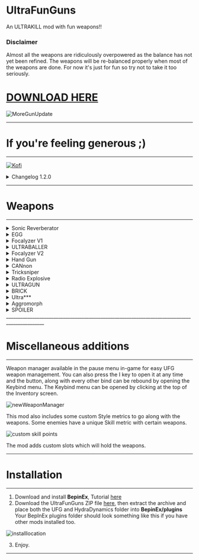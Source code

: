 # UltraFunGuns
An ULTRAKILL mod with fun weapons!!

### Disclaimer
Almost all the weapons are ridiculously overpowered as the balance has not yet been refined. The weapons will be re-balanced properly when most of the weapons are done. For now it's just for fun so try not to take it too seriously.

# [DOWNLOAD HERE](https://github.com/Hydraxous/UltraFunGuns/releases/download/Release-1.2.0/UFG-1.2.0-Release.zip)

![MoreGunUpdate](https://user-images.githubusercontent.com/8602389/231882267-9cb30748-3093-4778-b154-c20336ca7a78.png)

______________________________________________________________________________________________
# If you're feeling generous ;)
______________________________________________________________________________________________
[![Kofi](https://uploads-ssl.webflow.com/5c14e387dab576fe667689cf/61e11d503cc13747866d338b_Button-2.png)](https://ko-fi.com/hydraxous)

<details>
  <summary>Changelog 1.2.0</summary>
  UPDATE 1.2.0: MORE GUN

New Additions
- Added new weapon Remote Explosive
- Added new weapon CANnon
- Added new weapon dev_cannon
- Added new weapon Ultra***
- Added new weapon Brick
- Added new weapon Tricksniper
- Added new wepaon Grabbity Gun
- Added new weapon Fisix Applicator
- Added new weapon ULTRAGUN
- Added in-game key rebinding
- Added weapon inspector
- Added weapon info
- Added UI sound effects
- Added functional basketball hoop in sandbox
- Added Dev easter egg :)

Frontend Changes
- Sonic Reverberator has been reworked from the ground up
- Reworked interactions with vanilla content
- You can now parry red focalyzer pylons to push them away from you
- Updated focalyzer weapons visuals and fx
- Weapons now support weapon position option
- Fixed duel wield powerup breaking targeting of some weapons
- Fixed weapons being deployed in levels which do not support weapons
- Fixed bug with slab revolver
- Slab revolver and electric railgun can now interact with some UFG objects
- Objects that should be cleaned up when the player dies now get cleaned up when the player dies
- Removed unintended debugging binds present in release

Backend Changes
- Complete rewrite of asset loader
- Complete rewrite of data persistence manager
- Enhanced debugging tools
- Overall cleanup of code
</details>

______________________________________________________________________________________________
# Weapons
______________________________________________________________________________________________

<details>
  <summary>Sonic Reverberator</summary>


## Sonic Reverberator - Kinetic weapon

______________________________________________________________________________________________
The Sonic Reverberator is a device built around a strange artifact which seems to hold an untold amount of energy.
After charging the device and exciting the artifact, this device is capable of unleashing a MASSIVE amount of energy in devastating shockwave.
[![Promotional Art Sonic Reverberator](https://cdn.discordapp.com/attachments/432329547023908884/1019861005502795816/son342re35.png)](https://www.youtube.com/watch?v=9hzw5vhXvEc)
Click image for Demo Video ^^

However, it's best to be careful. Overcharging this weapon could have disasterous consequences and it will need to cool down for a while.

To use the weapon, hold Primary Fire to charge it and press Secondary Fire to release charged energy.
</details>
<details>
  <summary>EGG</summary>


## EGG - Throwable device

______________________________________________________________________________________________
The EGG in the correct hands can be absolutely devastating. Nobody understands where it came from, but it's here.
The EGG can be thrown or dropped below you. When the EGG is airborne, you can shoot it for an EGGSPLOSION which will hurl more EGG at nearby enemies.

[![EGG weapon demo video](https://cdn.discordapp.com/attachments/432329547023908884/1022769971497025546/EGGImage.png)](https://youtu.be/KMYrRXTsWJc)
Click the image for Demo Video ^^

To use the weapon, you can press Primary Fire to throw an egg and Secondary Fire*to drop it below you without inheriting your speed.
</details>
<details>
  <summary>Focalyzer V1</summary>


## Focalyzer V1 - Energy weapon

______________________________________________________________________________________________
The Focalyzer functions by focusing a weak laser beam into a specialized crystal which amplifies it's wavelength allowing it to deliver massive energy streams at vast distances. UNRELATED FUN FACT: The scientist who created it was apparently vaporized along with 12 others at a dance party shortly after the device's invention.

[![Focalyzer video demo](https://cdn.discordapp.com/attachments/432329547023908884/1022769972067446784/FocalyzerImage.png)](https://youtu.be/_2U7UiblUFc)
Click the image for Demo Video ^^

To use the weapon, you can hold **Primary Fire** to fire the laser. The laser can be used to damage enemies by itself. However, by pressing **Secondary Fire** you can dispense one of the six Pylons from the weapon. When a Pylon is charged with a Focalyzer beam it will refract the beam in random directions. If several Pylons are within range of each other the Pylons will refract the beam to eachother dealing damage over an area. 

Planned changes:
- N/A
</details>
<details>
  <summary>ULTRABALLER</summary>


## ULTRABALLER - Throwable Device
______________________________________________________________________________________________
Crafted from the finest rubber or leather or... yeah we don't know. But it's bouncy!

[![Ultraballerimage](https://cdn.discordapp.com/attachments/432329547023908884/1023616885889175622/UltraballerImage2.png)](https://www.youtube.com/watch?v=wE9VJR8xwnY)
Click for "demo" video ^

How to use:
You can throw the ball with primary fire. Alternatively you can charge your throw by holding primary fire and release for a stronger throw.
You can also softly throw the ball with secondary fire.
When the ball is in play, you can pull it towards you by holding secondary fire. Releasing secondary fire will send the ball away from you again.

You can shoot the ball with the revolver or parry it to excite it. When the ball gets excited it will attempt to find the nearest enemy and perform a homing attack at it. 

Every time the ball bounces it increases it's speed and damage. While excited the ball will have even further increased speed and damage output.

Press K while the weapon is eqiupped to swap the skin on the ball between kickball and basketball.

Planned changes:
- None
</details>
<details>
  <summary>Focalyzer V2</summary>


## Focalyzer V2 - Energy weapon

______________________________________________________________________________________________
The Focalyzer V2 is quite similar to it's predecessor. However, the main difference is that your pylons will now follow your command very carefully.

![Focalyzer2](https://user-images.githubusercontent.com/8602389/194092032-e4119719-a5c8-4230-886e-c8f141061c57.png)
Demo video coming soon ^^

To use the weapon, you can hold **Primary Fire** to fire the laser. The laser can be used to damage enemies by itself. However, by pressing **Secondary Fire** you can dispense a pylon from the weapon. When a pylon is active, it will fire at the exact point that you are firing at! Pylons will recharge faster with a higher style rank. 

Planned changes:
- Balancing
</details>
<details>
  <summary>Hand Gun</summary>


## Hand Gun - Hand type weapon :)

______________________________________________________________________________________________
The Hand gun is like your hand but its a gun lol

![Hand Gun](https://user-images.githubusercontent.com/8602389/194092046-040d1a3d-18a1-44d0-9cf9-7e969e10856e.png)
Demo video coming soon ^^

Primary fire shoots a powerful, piercing, explosive beam. The beam is so powerful it can destroy enemy projectiles mid flight!
</details>
<details>
  <summary>CANnon</summary>


## CANnon - Pneumatic can launcher

______________________________________________________________________________________________
The CANnon fires cans! Can you handle it?

![CANnon Weapon](https://user-images.githubusercontent.com/8602389/231888403-440c86d8-cd5c-40fb-a907-2fdf3e9569de.png)

Primary fire shoots a can.
Cans can be quite unstable.
</details>
<details>
  <summary>Tricksniper</summary>


## Tricksniper - Filthy long range decimator rifle.

______________________________________________________________________________________________
It is said that those who wield this rifle, and are extremely dizzy, have extreme luck!

![TricksniperWeapon](https://user-images.githubusercontent.com/8602389/231888633-ebbc1742-31fc-4fc2-8dc8-d9f119c427c7.png)

Spin to win!
</details>
<details>
  <summary>Radio Explosive</summary>


## Radio Explosive - Radio controlled explosive device

______________________________________________________________________________________________
These are great if you need to level a skyscraper, I wouldn't put too many close together though, they have a tendency to cooperate.

![RadioExplosive Weapon](https://user-images.githubusercontent.com/8602389/231888741-d75f4422-8341-4551-869d-d9bba9930ec8.png)

  
If you dominoes, you'll love this.
</details>
<details>
  <summary>ULTRAGUN</summary>


## ULTRAGUN - Modified Stationary Artillery Device 

______________________________________________________________________________________________
Did you rip that thing off of a tank?? How on Earth??? Ahh who cares...

![ULTRAGUN Image](https://user-images.githubusercontent.com/8602389/231889438-503dd02c-4aba-4ef2-abf9-7bf52ec1634d.png)

  
Its a comically large gun, that fires comically large bullets. What else can be said really?
</details>
<details>
  <summary>BRICK</summary>


## BRICK - It's a brick!

______________________________________________________________________________________________
You can use it like a brick! Or don't! It's your life.

![Brick Weapon](https://user-images.githubusercontent.com/8602389/231888832-c1d7a47b-7c4e-47de-a49a-3d990a6e86cf.png)


WARNING: 0.00001% OF BRICKS HAVE BEEN FOUND TO POSSESS SENTIENCE. BUYER BEWARE.
</details>
<details>
  <summary>Ultra***</summary>


## Ultra*** - Poorly disguised cheat code!

______________________________________________________________________________________________
There. I added it. You're welcome.

![AdminGun Image](https://user-images.githubusercontent.com/8602389/231888992-e1271f17-3e2c-453b-8d6b-dc3a86a5afa6.png)

  
Rumor has it you can kill anything with this!
</details>
<details>
  <summary>Aggromorph</summary>


## Aggromorph - Multi-dimensional close quarters weapon.

______________________________________________________________________________________________
I think it's an alien. It might be. Who knows. It changes a lot though.

![Aggromorph Weapon](https://user-images.githubusercontent.com/8602389/231889722-615648ba-4524-448e-96bb-235463375824.png)


You can live out your fantasy of not having any range whatsoever!
</details>

<details>
  <summary>SPOILER</summary>


## Secret weapons

______________________________________________________________________________________________
There are some unlockable secret weapons.
If you want to be lame and not unlock them you can use `ufg weaponmanager unlockall` in the game's console.

</details>
______________________________________________________________________________________________

# Miscellaneous additions
______________________________________________________________________________________________
Weapon manager available in the pause menu in-game for easy UFG weapon management. You can also press the I key to open it at any time and the button, along with every other bind can be rebound by opening the Keybind menu. The Keybind menu can be opened by clicking at the top of the Inventory screen.

![newWeaponManager](https://user-images.githubusercontent.com/8602389/194091030-5b16e8b8-a0fc-4bf0-ae4a-cd8d3c7305f0.png)

This mod also includes some custom Style metrics to go along with the weapons. Some enemies have a unique Skill metric with certain weapons.

![custom skill points](https://cdn.discordapp.com/attachments/432329547023908884/1019852616303394876/awdsiuhai.PNG)

The mod adds custom slots which will hold the weapons.
_______________________________________________________________________________________________________________________________________
# Installation
_______________________________________________________________________________________________________________________________________
1. Download and install **BepinEx**, Tutorial [here](https://www.youtube.com/watch?v=meNiXcbPh_s)
2. Download the UltraFunGuns ZIP file [here](https://github.com/Hydraxous/UltraFunGuns/releases/download/Release-1.2.0/UFG-1.2.0-Release.zip), then extract the archive and place both the UFG and HydraDynamics folder into **BepinEx/plugins**
Your BepInEx plugins folder should look something like this if you have other mods installed too.

![installlocation](https://user-images.githubusercontent.com/8602389/231890434-b75de691-d24a-4094-9dc3-a8fa336a0983.PNG)

3. Enjoy.
_______________________________________________________________________________________________________________________________________
